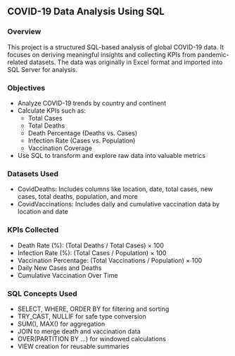 ## COVID-19 Data Analysis Using SQL

### Overview
This project is a structured SQL-based analysis of global COVID-19 data. It focuses on deriving meaningful insights and collecting KPIs from pandemic-related datasets. The data was originally in Excel format and imported into SQL Server for analysis.

### Objectives
- Analyze COVID-19 trends by country and continent  
- Calculate KPIs such as:
  - Total Cases  
  - Total Deaths  
  - Death Percentage (Deaths vs. Cases)  
  - Infection Rate (Cases vs. Population)  
  - Vaccination Coverage  
- Use SQL to transform and explore raw data into valuable metrics

### Datasets Used
- CovidDeaths: Includes columns like location, date, total cases, new cases, total deaths, population, and more  
- CovidVaccinations: Includes daily and cumulative vaccination data by location and date

### KPIs Collected
- Death Rate (%): (Total Deaths / Total Cases) × 100  
- Infection Rate (%): (Total Cases / Population) × 100  
- Vaccination Percentage: (Total Vaccinations / Population) × 100  
- Daily New Cases and Deaths
- Cumulative Vaccination Over Time

### SQL Concepts Used
- SELECT, WHERE, ORDER BY for filtering and sorting  
- TRY_CAST, NULLIF for safe type conversion  
- SUM(), MAX() for aggregation  
- JOIN to merge death and vaccination data  
- OVER(PARTITION BY ...) for windowed calculations  
- VIEW creation for reusable summaries
